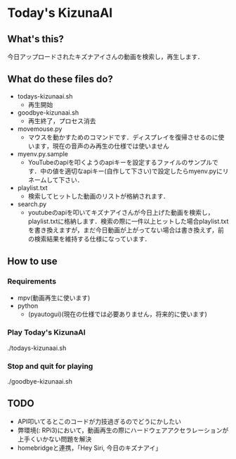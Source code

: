 # Today's KizunaAI
## What's this?
今日アップロードされたキズナアイさんの動画を検索し，再生します．
## What do these files do?
- todays-kizunaai.sh
  - 再生開始
- goodbye-kizunaai.sh
  - 再生終了，プロセス消去
- movemouse.py
  - マウスを動かすためのコマンドです．ディスプレイを復帰させるのに使います，現在の音声のみ再生の仕様では使いません
- myenv.py.sample
  - YouTubeのapiを叩くようのapiキーを設定するファイルのサンプルです．中の値を適切なapiキー(自作して下さい)で設定したらmyenv.pyにリネームして下さい．
- playlist.txt
  - 検索してヒットした動画のリストが格納されます．
- search.py
  - youtubeのapiを叩いてキズナアイさんが今日上げた動画を検索し，playlist.txtに格納します．検索の際に一件以上ヒットした場合playlist.txtを書き換えますが，まだ今日動画が上がってない場合は書き換えず，前の検索結果を維持する仕様になっています．
## How to use
### Requirements
- mpv(動画再生に使います)
- python
  - (pyautogui)(現在の仕様では必要ありません，将来的に使います)
### Play Today's KizunaAI
./todays-kizunaai.sh
### Stop and quit for playing
./goodbye-kizunaai.sh

## TODO
- API叩いてるとこのコードが力技過ぎるのでどうにかしたい
- 弊環境(: RPi3)において，動画再生の際にハードウェアアクセラレーションが上手くいかない問題を解決
- homebridgeと連携，「Hey Siri, 今日のキズナアイ」
